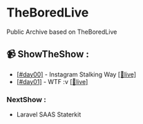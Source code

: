 # TheBoredLive
Public Archive based on TheBoredLive

## 📹 ShowTheShow :
- [[#day00]](/arch/day00) - Instagram Stalking Way [[🔴live]](https://www.youtube.com/watch?v=g7hisvzw-iY)
- [[#day01]](/arch/day01) - WTF :v [[🔴live]](https://www.youtube.com/watch?v=5tjtt1ILRiI)

### NextShow : 
- Laravel SAAS Staterkit

